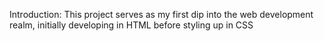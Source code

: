 Introduction:
This project serves as my first dip into the web development realm, initially developing in HTML before styling up in CSS
